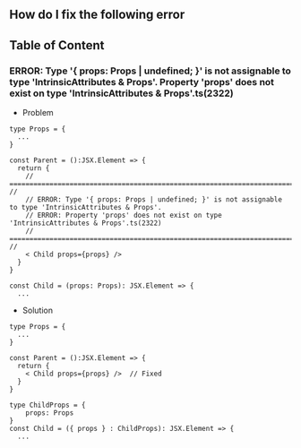 ## How do I fix the following error
## Table of Content

### ERROR: Type '{ props: Props | undefined; }' is not assignable to type 'IntrinsicAttributes & Props'. Property 'props' does not exist on type 'IntrinsicAttributes & Props'.ts(2322)

- Problem
```
type Props = {
  ...
}

const Parent = ():JSX.Element => {
  return {
    // =================================================================================================== //
    // ERROR: Type '{ props: Props | undefined; }' is not assignable to type 'IntrinsicAttributes & Props'.
    // ERROR: Property 'props' does not exist on type 'IntrinsicAttributes & Props'.ts(2322)
    // =================================================================================================== //
    < Child props={props} />
  }
}

const Child = (props: Props): JSX.Element => {
  ...
```

- Solution
```
type Props = {
  ...
}

const Parent = ():JSX.Element => {
  return {
    < Child props={props} />  // Fixed
  }
}

type ChildProps = {
    props: Props
}
const Child = ({ props } : ChildProps): JSX.Element => {
  ...
```
